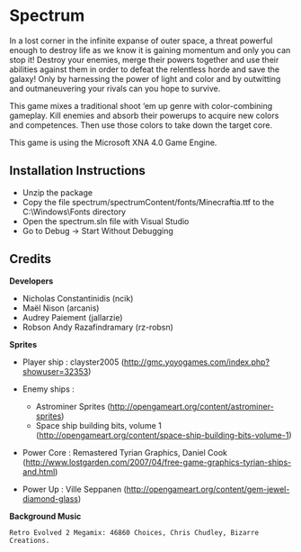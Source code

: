 Spectrum
========

In a lost corner in the infinite expanse of outer space, a threat powerful enough to destroy life as we know it is gaining momentum and only you can stop it! Destroy your enemies, merge their powers together and use their abilities against them in order to defeat the relentless horde and save the galaxy! Only by harnessing the power of light and color and by outwitting and outmaneuvering your rivals can you hope to survive.

This game mixes a traditional shoot ‘em up genre with color-combining gameplay. Kill enemies and absorb their powerups to acquire new colors and competences. Then use those colors to take down the target core.

This game is using the Microsoft XNA 4.0 Game Engine.


## Installation Instructions ##

- Unzip the package
- Copy the file spectrum/spectrumContent/fonts/Minecraftia.ttf to the C:\Windows\Fonts directory
- Open the spectrum.sln file with Visual Studio
- Go to Debug -> Start Without Debugging


## Credits ##

**Developers**

- Nicholas Constantinidis (ncik)
- Maël Nison (arcanis)
- Audrey Paiement (jallarzie)
- Robson Andy Razafindramary (rz-robsn)

**Sprites** 
	
- Player ship : clayster2005 (http://gmc.yoyogames.com/index.php?showuser=32353)

- Enemy ships : 
	- Astrominer Sprites (http://opengameart.org/content/astrominer-sprites)
	- Space ship building bits, volume 1 (http://opengameart.org/content/space-ship-building-bits-volume-1)

- Power Core : Remastered Tyrian Graphics, Daniel Cook (http://www.lostgarden.com/2007/04/free-game-graphics-tyrian-ships-and.html)

- Power Up : Ville Seppanen (http://opengameart.org/content/gem-jewel-diamond-glass)

**Background Music**

	Retro Evolved 2 Megamix: 46860 Choices, Chris Chudley, Bizarre Creations.
